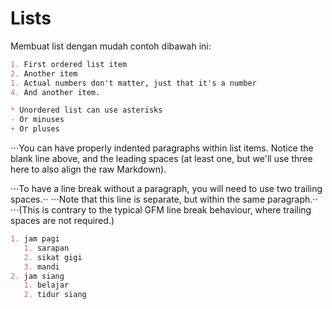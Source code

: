 # Lists
Membuat list dengan mudah contoh dibawah ini:
 
```md
1. First ordered list item
2. Another item
1. Actual numbers don't matter, just that it's a number
4. And another item.

* Unordered list can use asterisks
- Or minuses
+ Or pluses
```


⋅⋅⋅You can have properly indented paragraphs within list items. Notice the blank line above, and the leading spaces (at least one, but we'll use three here to also align the raw Markdown).

⋅⋅⋅To have a line break without a paragraph, you will need to use two trailing spaces.⋅⋅
⋅⋅⋅Note that this line is separate, but within the same paragraph.⋅⋅
⋅⋅⋅(This is contrary to the typical GFM line break behaviour, where trailing spaces are not required.)


```md
1. jam pagi
   1. sarapan
   2. sikat gigi
   3. mandi
2. jam siang
   1. belajar
   2. tidur siang
```